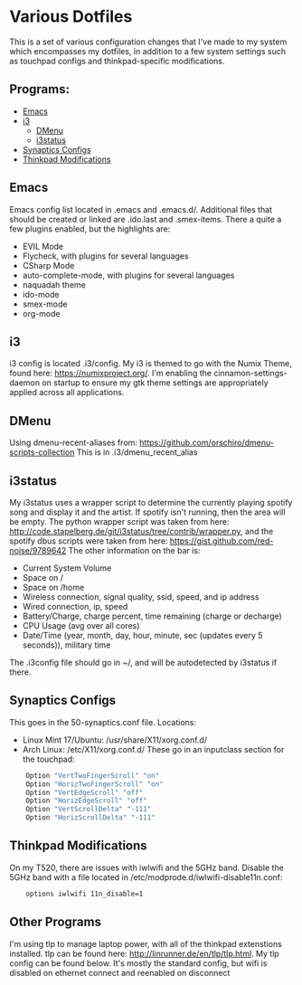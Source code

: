 # Various Dotfiles
This is a set of various configuration changes that I've made to my system which encompasses my dotfiles, in addition to a few system settings such as touchpad configs and thinkpad-specific modifications.

## Programs:
* [Emacs](#emacs)
* [i3](#i3)
  * [DMenu](#dmenu)
  * [i3status](#i3status)
* [Synaptics Configs](#synaptics-configs)
* [Thinkpad Modifications](#thinkpad-modifications)

## Emacs
Emacs config list located in .emacs and .emacs.d/. Additional files that should be created or linked are .ido.last and .smex-items. There a quite a few plugins enabled, but the highlights are:
* EVIL Mode
* Flycheck, with plugins for several languages
* CSharp Mode
* auto-complete-mode, with plugins for several languages
* naquadah theme
* ido-mode
* smex-mode
* org-mode

## i3 
i3 config is located .i3/config. My i3 is themed to go with the Numix Theme, found here: https://numixproject.org/. I'm enabling the cinnamon-settings-daemon on startup to ensure my gtk theme settings are appropriately applied across all applications.

## DMenu
Using dmenu-recent-aliases from: https://github.com/orschiro/dmenu-scripts-collection
This is in .i3/dmenu_recent_alias

## i3status 
My i3status uses a wrapper script to determine the currently playing spotify song and display it and the artist. If spotify isn't running, then the area will be empty. The python wrapper script was taken from here: http://code.stapelberg.de/git/i3status/tree/contrib/wrapper.py, and the spotify dbus scripts were taken from here: https://gist.github.com/red-noise/9789642
The other information on the bar is:
* Current System Volume
* Space on /
* Space on /home
* Wireless connection, signal quality, ssid, speed, and ip address
* Wired connection, ip, speed
* Battery/Charge, charge percent, time remaining (charge or decharge)
* CPU Usage (avg over all cores)
* Date/Time (year, month, day, hour, minute, sec (updates every 5 seconds)), military time

The .i3config file should go in ~/, and will be autodetected by i3status if there.

## Synaptics Configs
This goes in the 50-synaptics.conf file.
Locations:
* Linux Mint 17/Ubuntu: /usr/share/X11/xorg.conf.d/
* Arch Linux: /etc/X11/xorg.conf.d/
These go in an inputclass section for the touchpad:
```bash
	Option "VertTwoFingerScroll" "on"
	Option "HorizTwoFingerScroll" "on"
	Option "VertEdgeScroll" "off"
	Option "HorizEdgeScroll" "off"
	Option "VertScrollDelta" "-111"
	Option "HorizScrollDelta" "-111"
```

## Thinkpad Modifications
On my T520, there are issues with iwlwifi and the 5GHz band. Disable the 5GHz band with a file located in /etc/modprode.d/iwlwifi-disable11n.conf:
```bash
	options iwlwifi 11n_disable=1
```

## Other Programs
I'm using tlp to manage laptop power, with all of the thinkpad extenstions installed. tlp can be found here: http://linrunner.de/en/tlp/tlp.html. My tlp config can be found below. It's mostly the standard config, but wifi is disabled on ethernet connect and reenabled on disconnect

